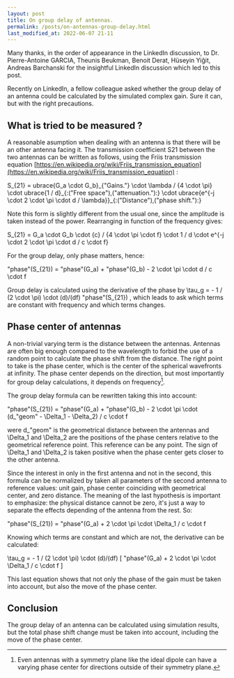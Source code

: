 ```yaml
---
layout: post
title: On group delay of antennas.
permalink: /posts/on-antennas-group-delay.html
last_modified_at: 2022-06-07 21-11
---
```


<p class="note">Many thanks, in the order of appearance in the LinkedIn discussion, to Dr. Pierre-Antoine GARCIA, Theunis Beukman, Benoit Derat, Hüseyin Yiğit, Andreas Barchanski for the insightful LinkedIn discussion which led to this post.</p>

Recently on LinkedIn, a fellow colleague asked whether the group delay of an antenna could be calculated by the simulated complex gain. Sure it can, but with the right precautions.

## What is tried to be measured ?

A reasonable asumption when dealing with an antenna is that there will be an other antenna facing it. The transmission coefficient S21 between the two antennas can be written as follows, using the Friis transmission equation [https://en.wikipedia.org/wiki/Friis_transmission_equation](https://en.wikipedia.org/wiki/Friis_transmission_equation) :

<asciimath>
S_{21} = ubrace{G_a \cdot G_b}_{"Gains."} \cdot \lambda / {4 \cdot \pi} \cdot ubrace{1 / d}_{:("Free space"),("attenuation."):} \cdot ubrace{e^{-j \cdot 2 \cdot \pi \cdot d / \lambda}}_{:("Distance"),("phase shift."):}
</asciimath>

Note this form is slightly different from the usual one, since the amplitude is taken instead of the power. Rearranging in function of the frequency gives:

<asciimath>
S_{21} = G_a \cdot G_b \cdot {c} / {4 \cdot \pi \cdot f} \cdot 1 / d \cdot e^{-j \cdot 2 \cdot \pi \cdot d / c \cdot f}
</asciimath>

For the group delay, only phase matters, hence:

<asciimath>
"phase"(S_{21}) = "phase"(G_a) + "phase"(G_b) - 2 \cdot \pi \cdot d / c \cdot f
</asciimath>

Group delay is calculated using the derivative of the phase by <asciimath> \tau_g = - 1 / (2 \cdot \pi) \cdot (d)/(df) "phase"(S_{21}) </asciimath>, which leads to ask which terms are constant with frequency and which terms changes.

## Phase center of antennas

A non-trivial varying term is the distance between the antennas. Antennas are often big enough compared to the wavelength to forbid the use of a random point to calculate the phase shift from the distance. The right point to take is the phase center, which is the center of the spherical wavefronts at infinity. The phase center depends on the direction, but most importantly for group delay calculations, it depends on frequency[^1].

The group delay formula can be rewritten taking this into account:

<asciimath>
"phase"(S_{21}) = "phase"(G_a) + "phase"(G_b) - 2 \cdot \pi \cdot (d_"geom" - \Delta_1 - \Delta_2) / c \cdot f
</asciimath>

were <asciimath>d_"geom"</asciimath> is the geometrical distance between the antennas and <asciimath>\Delta_1</asciimath> and <asciimath>\Delta_2</asciimath> are the positions of the phase centers relative to the geometrical reference point. This reference can be any point. The sign of <asciimath>\Delta_1</asciimath> and <asciimath>\Delta_2</asciimath> is taken positive when the phase center gets closer to the other antenna.

Since the interest in only in the first antenna and not in the second, this formula can be normalized by taken all parameters of the second antenna to reference values: unit gain, phase center coinciding with geometrical center, and zero distance. The meaning of the last hypothesis is important to emphasize: the physical distance cannot be zero, it's just a way to separate the effects depending of the antenna from the rest. So:

<asciimath>
"phase"(S_{21}) = "phase"(G_a) + 2 \cdot \pi \cdot \Delta_1 / c \cdot f
</asciimath>

Knowing which terms are constant and which are not, the derivative can be calculated:

<asciimath>
\tau_g = - 1 / (2 \cdot \pi) \cdot (d)/(df) [ "phase"(G_a) + 2 \cdot \pi \cdot \Delta_1 / c \cdot f ]
</asciimath>

This last equation shows that not only the phase of the gain must be taken into account, but also the move of the phase center.

## Conclusion

The group delay of an antenna can be calculated using simulation results, but the total phase shift change must be taken into account, including the move of the phase center.

[^1]: Even antennas with a symmetry plane like the ideal dipole can have a varying phase center for directions outside of their symmetry plane.
